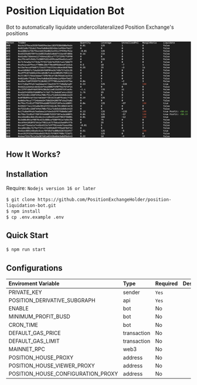# Position Liquidation Bot
Bot to automatically liquidate undercollateralized Position Exchange's positions

![Log](./docs/images/log.png)

## How It Works?

## Installation
Require: ``Nodejs version 16 or later``

```
$ git clone https://github.com/PositionExchangeHolder/position-liquidation-bot.git
$ npm install
$ cp .env.example .env
```

## Quick Start
```bash
$ npm run start
```

## Configurations
| Enviroment Variable | Type | Required | Description | Default |
|:--------------------|:-----|:---------|:------------|:--------|
| PRIVATE_KEY | sender | ``Yes`` | | - |
| POSITION_DERIVATIVE_SUBGRAPH | api | ``Yes`` | | - |
| ENABLE | bot | No | | false |
| MINIMUM_PROFIT_BUSD | bot | No | | 1 |
| CRON_TIME | bot | No | | */5 * * * * |
| DEFAULT_GAS_PRICE | transaction | No | | 5 (Gwei) |
| DEFAULT_GAS_LIMIT | transaction | No | | 400_000 |
| MAINNET_RPC | web3 | No | | https://bsc-dataseed.binance.org/ |
| POSITION_HOUSE_PROXY | address | No | | 0xf495d56a70585c729c822b0a6050c5ccc38d33fa |
| POSITION_HOUSE_VIEWER_PROXY | address | No | | 0x2842AFF5708AFa3E3199Cf508e2DA9Ba8Afcbff3 |
| POSITION_HOUSE_CONFIGURATION_PROXY | address | No | | 0x460f4aab09f2f3802d1a988935589fc1d5f64b14 |